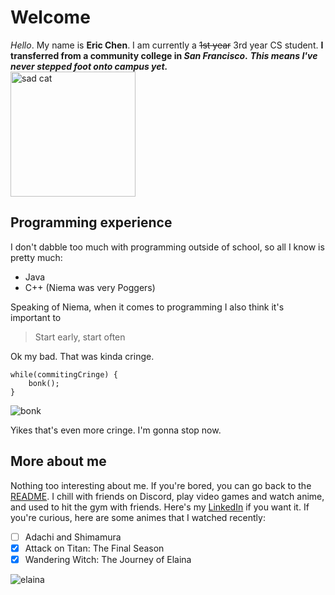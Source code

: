 # Welcome
*Hello*. My name is **Eric Chen**.  I am currently a ~~1st year~~ 3rd year CS student.  **I transferred from a community college in _San Francisco_.**  ***This means I've never stepped foot onto campus yet.***
<br>
<img src="https://i.pinimg.com/originals/54/a4/00/54a4008daad4565a9b5db1b94e59c74c.jpg" alt="sad cat" width="200" height="200"/>

## Programming experience
I don't dabble too much with programming outside of school, so all I know is pretty much:
- Java
- C++ (Niema was very Poggers)

Speaking of Niema, when it comes to programming I also think it's important to 
> Start early, start often

Ok my bad.  That was kinda cringe.

```
while(commitingCringe) {
    bonk();
}
```
<img src="https://steamuserimages-a.akamaihd.net/ugc/1618439156949856647/EBFE6D18C67B0599FFA3F25DA20F020E6C9854C8/?imw=637&imh=358&ima=fit&impolicy=Letterbox&imcolor=%23000000&letterbox=true" alt="bonk"/>

Yikes that's even more cringe.  I'm gonna stop now.

## More about me
Nothing too interesting about me.  If you're bored, you can go back to the [README](./README.md).  I chill with friends on Discord, play video games and watch anime, and used to hit the gym with friends.  Here's my [LinkedIn](https://www.linkedin.com/in/er-chen/) if you want it.
If you're curious, here are some animes that I watched recently:
- [ ] Adachi and Shimamura
- [x] Attack on Titan: The Final Season
- [x] Wandering Witch: The Journey of Elaina

<img src="https://preview.redd.it/gvcc2yqsqx161.jpg?auto=webp&s=44abc54733bd87c27e0bf4f397bb652b9398f947" alt="elaina"/>